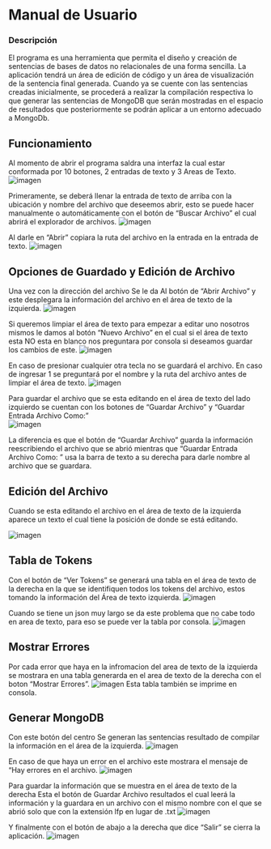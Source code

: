 # Manual de Usuario
### Descripción
El programa es una herramienta que permita el diseño y creación de sentencias de bases de datos no relacionales de una forma sencilla. La aplicación tendrá un área de edición de código y un área de visualización de la sentencia final generada.
Cuando ya se cuente con las sentencias creadas inicialmente, se procederá a realizar la compilación respectiva lo que generar las sentencias de MongoDB que serán mostradas en el espacio de resultados que posteriormente se podrán aplicar a un entorno adecuado a MongoDb.

## Funcionamiento

Al momento de abrir el programa saldra una interfaz la cual estar conformada por 10 botones, 2 entradas de texto y 3 Areas de Texto.
![imagen](https://user-images.githubusercontent.com/98927736/235376965-9085c612-91f6-4c89-8f78-799e239260ae.png)

Primeramente, se deberá llenar la entrada de texto de arriba con la ubicación y nombre del archivo que deseemos abrir, esto se puede hacer manualmente o automáticamente con el botón de “Buscar Archivo” el cual abrirá el explorador de archivos.
![imagen](https://user-images.githubusercontent.com/98927736/235376970-57903619-c9be-4424-88a6-5a39aef45e01.png)

Al darle en “Abrir” copiara la ruta del archivo en la entrada en la entrada de texto. 
![imagen](https://user-images.githubusercontent.com/98927736/235376984-d8b7872d-163b-4387-b2d3-c9ea7d2906ed.png)

## Opciones de Guardado y Edición de Archivo
Una vez con la dirección del archivo Se le da Al botón de “Abrir Archivo” y este desplegara la información del archivo en el área de texto de la izquierda. 
![imagen](https://user-images.githubusercontent.com/98927736/235376989-c285a4f9-92f0-4059-ae10-a3c6b0ee1a57.png)

Si queremos limpiar el área de texto para empezar a editar uno nosotros mismos le damos al botón “Nuevo Archivo” en el cual si el área de texto esta NO esta en blanco nos preguntara por consola si deseamos guardar los cambios de este.
![imagen](https://user-images.githubusercontent.com/98927736/235376992-a6554182-2070-4be6-8cde-9000891dff96.png)

En caso de presionar cualquier otra tecla no se guardará el archivo. 
En caso de ingresar 1 se preguntará por el nombre y la ruta del archivo antes de limpiar el área de texto. 
![imagen](https://user-images.githubusercontent.com/98927736/235377001-6694762e-42f2-4b05-935b-462b24e7ec5d.png)

Para guardar el archivo que se esta editando en el área de texto del lado izquierdo se cuentan con los botones de “Guardar Archivo” y “Guardar Entrada Archivo Como:”  
![imagen](https://user-images.githubusercontent.com/98927736/235377005-369d125f-6713-415e-9dbc-68626dcd3d3a.png)

La diferencia es que el botón de “Guardar Archivo” guarda la información reescribiendo el archivo que se abrió mientras que “Guardar Entrada Archivo Como: ” usa la barra de texto a su derecha para darle nombre al archivo que se guardara.

## Edición del Archivo
Cuando se esta editando el archivo en el área de texto de la izquierda aparece un texto el cual tiene la posición de donde se está editando. 

![imagen](https://user-images.githubusercontent.com/98927736/235377017-ec719cc3-e1fe-4f3f-9110-ca1a56c74ae7.png)

## Tabla de Tokens
Con el botón de “Ver Tokens” se generará una tabla en el área de texto de la derecha en la que se identifiquen todos los tokens del archivo, estos tomando la información del Área de texto izquierda. 
![imagen](https://user-images.githubusercontent.com/98927736/235377063-1d57a819-a8cf-4899-9f89-c6682f95e05c.png)

Cuando se tiene un json muy largo se da este problema que no cabe todo en area de texto, para eso se puede ver la tabla por consola. 
![imagen](https://user-images.githubusercontent.com/98927736/235377100-03c952e7-3635-403f-ac2a-acd6be145a4e.png)

## Mostrar Errores
Por cada error que haya en la infromacion del area de texto de la izquierda se mostrara en una tabla generarda en el area de texto de la derecha con el boton “Mostrar Errores”. 
![imagen](https://user-images.githubusercontent.com/98927736/235377147-244f95cf-09e2-42c1-8efe-852cfc510989.png)
Esta tabla también se imprime en consola. 

## Generar MongoDB
Con este botón del centro Se generan las sentencias resultado de compilar la información en el área de la izquierda. 
![imagen](https://user-images.githubusercontent.com/98927736/235377227-30d6ff31-920e-428d-9a5c-be86ed153cce.png)

En caso de que haya un error en el archivo este mostrara el mensaje de “Hay errores en el archivo.
 ![imagen](https://user-images.githubusercontent.com/98927736/235377159-1a8ec8ac-44ad-4d41-838b-446c04d787f7.png)

Para guardar la información que se muestra en el área de texto de la derecha Esta el botón de Guardar Archivo resultados el cual leerá la información y la guardara en un archivo con el mismo nombre con el que se abrió solo que con la extensión lfp en lugar de .txt
 ![imagen](https://user-images.githubusercontent.com/98927736/235377161-9a352d15-f902-481f-8732-4f98ed52a17c.png)

Y finalmente con el botón de abajo a la derecha que dice “Salir” se cierra la aplicación. 
![imagen](https://user-images.githubusercontent.com/98927736/235377164-fc7b04e8-cd87-4e0f-beca-817daa83aef5.png)

